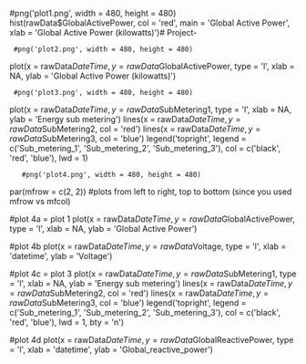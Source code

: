 #png('plot1.png', width = 480, height = 480)
hist(rawData$GlobalActivePower, col = 'red',
     main = 'Global Active Power',
     xlab = 'Global Active Power (kilowatts)')# Project-


     #png('plot2.png', width = 480, height = 480)
plot(x = rawData$DateTime, y = rawData$GlobalActivePower, 
     type = 'l', xlab = NA, ylab = 'Global Active Power (kilowatts)')

     #png('plot3.png', width = 480, height = 480)
plot(x = rawData$DateTime, y = rawData$SubMetering1, type = 'l',
     xlab = NA, ylab = 'Energy sub metering')
lines(x = rawData$DateTime, y = rawData$SubMetering2, col = 'red')
lines(x = rawData$DateTime, y = rawData$SubMetering3, col = 'blue')
legend('topright', 
       legend = c('Sub_metering_1', 'Sub_metering_2', 'Sub_metering_3'),
       col = c('black', 'red', 'blue'),
       lwd = 1)


       #png('plot4.png', width = 480, height = 480)
par(mfrow = c(2, 2)) 
  #plots from left to right, top to bottom (since you used mfrow vs mfcol)

#plot 4a = plot 1
plot(x = rawData$DateTime, y = rawData$GlobalActivePower, 
     type = 'l', xlab = NA, ylab = 'Global Active Power')

#plot 4b
plot(x = rawData$DateTime, y = rawData$Voltage, 
     type = 'l', xlab = 'datetime', ylab = 'Voltage')

#plot 4c = plot 3
plot(x = rawData$DateTime, y = rawData$SubMetering1, type = 'l',
     xlab = NA, ylab = 'Energy sub metering')
lines(x = rawData$DateTime, y = rawData$SubMetering2, col = 'red')
lines(x = rawData$DateTime, y = rawData$SubMetering3, col = 'blue')
legend('topright', 
       legend = c('Sub_metering_1', 'Sub_metering_2', 'Sub_metering_3'),
       col = c('black', 'red', 'blue'),
       lwd = 1, bty = 'n')

#plot 4d
plot(x = rawData$DateTime, y = rawData$GlobalReactivePower, type = 'l',
     xlab = 'datetime', ylab = 'Global_reactive_power')
